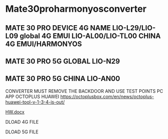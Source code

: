 # Mate30proharmonyosconverter

MATE 30 PRO DEVICE 4G NAME
LIO-L29/LIO-L09    global 4G EMUI
LIO-AL00/LIO-TL00  CHINA 4G EMUI/HARMONYOS
-----------------------------------------------------
MATE 30 PRO 5G GLOBAL
LIO-N29
-----------------------------------------------------
MATE 30 PRO 5G CHINA
LIO-AN00
-----------------------------------------------------
CONVERTER MUST REMOVE THE BACKDOOR AND USE TEST POINTS 
PC APP OCTOPLUS HUAWEI
https://octoplusbox.com/en/news/octoplus-huawei-tool-v-1-3-4-is-out/

[HW.docx](https://github.com/foxmas/Mate30proharmonyos/files/11912313/HW.docx)

DLOAD 4G FILE 

DLOAD 5G FILE

